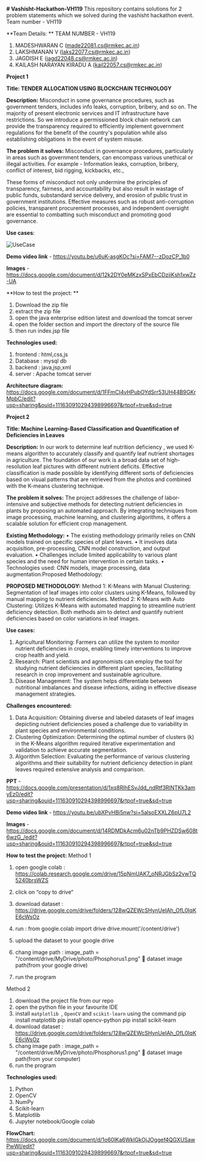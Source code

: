 **# Vashisht-Hackathon-VH119**
This repository contains solutions for 2 problem statements which we solved during the vashisht hackathon event. Team number - VH119


**Team Details: **
TEAM NUMBER - VH119 
1. MADESHWARAN C (made22081.cs@rmkec.ac.in)
2. LAKSHMANAN V (laks22077.cs@rmkec.ac.in)
3. JAGDISH E (jagd22048.cs@rmkec.ac.in)
4. KAILASH NARAYAN KIRADU A (kail22057.cs@rmkec.ac.in)


**Project 1**


**Title: TENDER ALLOCATION USING BLOCKCHAIN TECHNOLOGY**


**Description:**
Misconduct in some governance procedures, such as government tenders, includes info leaks, corruption, bribery, and so on. The majority of present electronic services and IT infrastructure have restrictions. So we introduce a permissioned block chain network can provide the transparency required to efficiently implement government regulations for the benefit of the country's population while also establishing obligations in the event of system misuse.


**The problem it solves:**
Misconduct in governance procedures, particularly in areas such as government tenders, can encompass various unethical or illegal activities. For example - Information leaks, corruption, bribery, conflict of interest, bid rigging, kickbacks, etc.,

These forms of misconduct not only undermine the principles of transparency, fairness, and accountability but also result in wastage of public funds, substandard service delivery, and erosion of public trust in government institutions. Effective measures such as robust anti-corruption policies, transparent procurement processes, and independent oversight are essential to combatting such misconduct and promoting good governance.


**Use cases**:

![UseCase](https://github.com/kailashkiradu/Vashisht-Hackathon-VH119/assets/119476446/4f448f60-4390-4bca-be6c-0df48305f913)


**Demo video link** - https://youtu.be/u6uK-asgKOc?si=FAM7--zDozCP_1b0

**Images** - https://docs.google.com/document/d/12k2DY0eMKzxSPxEbCDziiKsh1xwZz-UA 


**How to test the project: **
1. Download the zip file
2. extract the zip file 
3. open the java enterprise edition latest and download the tomcat server
4. open the folder section and import the directory of the source file
5. then run index.jsp file


**Technologies used:**
1. frontend : html,css,js
2. Database : mysql db
3. backend : java,jsp,xml 
4. server : Apache tomcat server

**Architecture diagram:** https://docs.google.com/document/d/1FFmCI4vHPubOYdSrr53UH44B9GKrMpbC/edit?usp=sharing&ouid=111630910294398996697&rtpof=true&sd=true






**Project 2**

**Title: Machine Learning-Based Classification and Quantification of Deficiencies in Leaves**


**Description:**
In our work to determine leaf nutrition deficiency , we used K-means algorithm to accurately classify and quantify leaf nutrient shortages in agriculture. The foundation of our work is a broad data set of high-resolution leaf pictures with different nutrient deficits. Effective classification is made possible by identifying different sorts of deficiencies based on visual patterns that are retrieved from the photos and combined with the K-means clustering technique.

**The problem it solves:**
The project addresses the challenge of labor-intensive and subjective methods for detecting nutrient deficiencies in plants by proposing an automated approach. By integrating techniques from image processing, machine learning, and clustering algorithms, it offers a scalable solution for efficient crop management.

**Existing Methodology:**
•	The existing methodology primarily relies on CNN models trained on specific species of plant leaves.
•	It involves data acquisition, pre-processing, CNN model construction, and output evaluation.
•	Challenges include limited applicability to various plant species and the need for human intervention in certain tasks.
•	Technologies used: CNN models, image processing, data augmentation.Proposed Methodology:

**PROPOSED METHODOLOGY:**
Method 1: K-Means with Manual Clustering: Segmentation of leaf images into color clusters using K-Means, followed by manual mapping to nutrient deficiencies.
Method 2: K-Means with Auto Clustering: Utilizes K-Means with automated mapping to streamline nutrient deficiency detection.
Both methods aim to detect and quantify nutrient deficiencies based on color variations in leaf images.



**Use cases:**
1.	Agricultural Monitoring: Farmers can utilize the system to monitor nutrient deficiencies in crops, enabling timely interventions to improve crop health and yield.
2.	Research: Plant scientists and agronomists can employ the tool for studying nutrient deficiencies in different plant species, facilitating research in crop improvement and sustainable agriculture.
3.	Disease Management: The system helps differentiate between nutritional imbalances and disease infections, aiding in effective disease management strategies.

**Challenges encountered:**
1.	Data Acquisition: Obtaining diverse and labeled datasets of leaf images depicting nutrient deficiencies posed a challenge due to variability in plant species and environmental conditions.
2.	Clustering Optimization: Determining the optimal number of clusters (k) in the K-Means algorithm required iterative experimentation and validation to achieve accurate segmentation.
3.	Algorithm Selection: Evaluating the performance of various clustering algorithms and their suitability for nutrient deficiency detection in plant leaves required extensive analysis and comparison.
   

**PPT** - https://docs.google.com/presentation/d/1xq8RlhESvJdd_ndRtf3RlNTKk3amyEz0/edit?usp=sharing&ouid=111630910294398996697&rtpof=true&sd=true


**Demo video link** - https://youtu.be/ubXPvHBi5nw?si=5alsoEXXLZ6pU7L2

**Images** - https://docs.google.com/document/d/14RDMDkAcm6u02nTb9PHZDSw608t6wzG_/edit?usp=sharing&ouid=111630910294398996697&rtpof=true&sd=true


**How to test the project:** 
Method 1
1.	open google colab : https://colab.research.google.com/drive/15pNmUAK7_oNRJGbSz2vwTQ5240brsWZS 
2.	click on “copy to drive“
3.	download dataset : https://drive.google.com/drive/folders/128wQZEWcSHynUeIAh_OfL0IqKE6cWsOz 
4.	run : 
	from google.colab import drive
	drive.mount('/content/drive')
	
5.	upload the dataset to your google drive 
6.	chang image path : image_path = "/content/drive/MyDrive/photo/Phosphorus1.png"  dataset image path(from your google drive)
7.	run the program

Method 2 
1.	download the project file from our repo
2.	open the python file in your favourite IDE
3.	install `matplotlib `, `OpenCV` and `scikit-learn` using the command
	pip install matplotlib
	pip install opencv-python
	pip install scikit-learn
4.	download dataset : https://drive.google.com/drive/folders/128wQZEWcSHynUeIAh_OfL0IqKE6cWsOz 
5.	chang image path : image_path = "/content/drive/MyDrive/photo/Phosphorus1.png"  dataset image path(from your computer)
6.	run the program 




**Technologies used:**
1. Python
2. OpenCV
3. NumPy
4. Scikit-learn
5. Matplotlib
6. Jupyter notebook/Google colab



**FlowChart:** https://docs.google.com/document/d/1o60lKa6WklGkOjJOggef4QGXUSawPwWl/edit?usp=sharing&ouid=111630910294398996697&rtpof=true&sd=true

